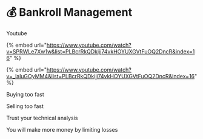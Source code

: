 # 💰 Bankroll Management

Youtube

{% embed url="https://www.youtube.com/watch?v=SPRWLe7Xw1w&list=PLBcrRkQDkijj74vkHOYUXGVtFuOQ2DncR&index=16" %}

{% embed url="https://www.youtube.com/watch?v=_laluGOyMM4&list=PLBcrRkQDkijj74vkHOYUXGVtFuOQ2DncR&index=16" %}

Buying too fast

Selling too fast

Trust your technical analysis

You will make more money by limiting losses

